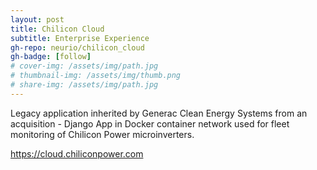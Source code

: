 ```yaml
---
layout: post
title: Chilicon Cloud
subtitle: Enterprise Experience
gh-repo: neurio/chilicon_cloud
gh-badge: [follow]
# cover-img: /assets/img/path.jpg
# thumbnail-img: /assets/img/thumb.png
# share-img: /assets/img/path.jpg
---
```

Legacy application inherited by Generac Clean Energy Systems from an acquisition - Django App in Docker container network used for fleet monitoring of Chilicon Power microinverters.

https://cloud.chiliconpower.com